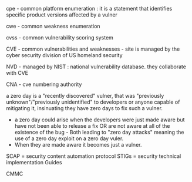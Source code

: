 
cpe - common platform enumeration : it is a statement that identifies specific product versions affected by a vulner

cwe - common weakness enumeration

cvss - common vulnerability scoring system 

CVE - common vulnerabilities and weaknesses - site is managed by the cyber security division of US homeland security 

NVD - managed by NIST : national vulnerability database. they collaborate with CVE

CNA - cve numbering authority

a zero day is a "recently discovered" vulner, that was "previously unknown"/"previously unidentified" to developers or anyone capable of mitigating it, insinuating they have zero days to fix such a vulner.
- a zero day could arise when the developers were just made aware but have not been able to release a fix OR are not aware at all of the existence of the bug - Both leading to "zero day attacks" meaning the use of a zero day exploit on a zero day vuler.
- When they are made aware it becomes just a vulner.

SCAP = security content automation protocol
STIGs = security technical implementation Guides

CMMC